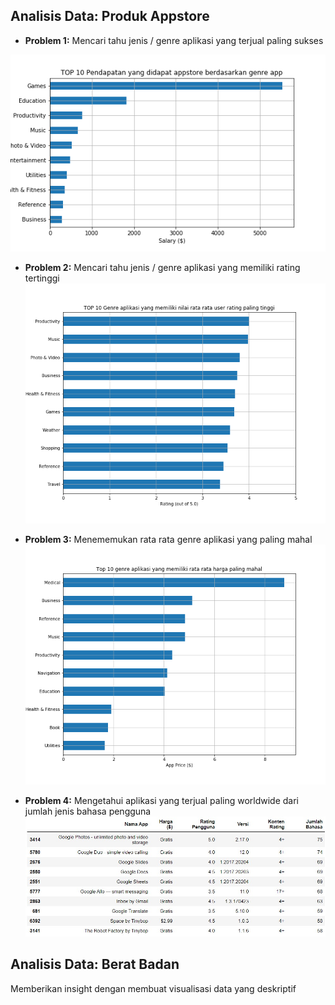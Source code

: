 ## Analisis Data: Produk Appstore
* **Problem 1:** Mencari tahu jenis / genre aplikasi yang terjual paling sukses

![Pendapatan x genre](../Output/Pendapatan%20x%20genre.png)

* **Problem 2:** Mencari tahu jenis / genre aplikasi yang memiliki rating tertinggi
![User rating x genre](../Output/User%20rating%20x%20genre.png)

* **Problem 3:** Menememukan rata rata genre aplikasi yang paling mahal
![Harga app x genre](../Output/Harga%20app%20x%20genre.png)
* **Problem 4:** Mengetahui aplikasi yang terjual paling worldwide dari jumlah jenis bahasa pengguna
![Produk paling worldwide](../Output/Produk%20paling%20worldwide.jpeg)

## Analisis Data: Berat Badan
Memberikan insight dengan membuat visualisasi data yang deskriptif
